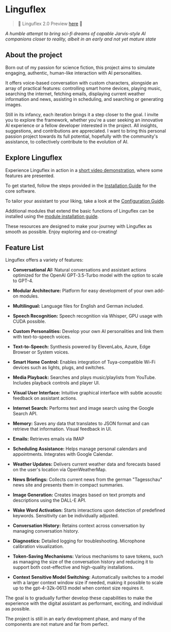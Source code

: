 # Linguflex

>  
> 🌟 Linguflex 2.0 Preview [here](https://github.com/KoljaB/Linguflex/tree/lingu-2.0-preview) 🌟 
>  


*A humble attempt to bring sci-fi dreams of capable Jarvis-style AI companions closer to reality, albeit in an early and not yet mature state*

## About the project

Born out of my passion for science fiction, this project aims to simulate engaging, authentic, human-like interaction with AI personalities.

It offers voice-based conversation with custom characters, alongside an array of practical features: controlling smart home devices, playing music, searching the internet, fetching emails, displaying current weather information and news, assisting in scheduling, and searching or generating images.

Still in its infancy, each iteration brings it a step closer to the goal. I invite you to explore the framework, whether you're a user seeking an innovative AI experience or a fellow developer interested in the project. All insights, suggestions, and contributions are appreciated. I want to bring this personal passion project towards its full potential, hopefully with the community's assistance, to collectively contribute to the evolution of AI.

## Explore Linguflex

Experience Linguflex in action in a [short video demonstration](https://www.youtube.com/watch?v=obYUkYrcAw0&t=26s), where some features are presented.

To get started, follow the steps provided in the [Installation Guide](https://github.com/KoljaB/Linguflex/blob/main/docs/install.md) for the core software.

To tailor your assistant to your liking, take a look at the [Configuration Guide](https://github.com/KoljaB/Linguflex/blob/main/docs/config.md).

Additional modules that extend the basic functions of Linguflex can be installed using the [module installation guide](https://github.com/KoljaB/Linguflex/blob/main/docs/modules.md).

These resources are designed to make your journey with Linguflex as smooth as possible. Enjoy exploring and co-creating!

## Feature List

Linguflex offers a variety of features:

- **Conversational AI:** Natural conversations and assistant actions optimized for the OpenAI GPT-3.5-Turbo model with the option to scale to GPT-4.

- **Modular Architecture:** Platform for easy development of your own add-on modules.

- **Multilingual:** Language files for English and German included.

- **Speech Recognition:** Speech recognition via Whisper, GPU usage with CUDA possible.

- **Custom Personalities:** Develop your own AI personalities and link them with text-to-speech voices.

- **Text-to-Speech:** Synthesis powered by ElevenLabs, Azure, Edge Browser or System voices.

- **Smart Home Control:** Enables integration of Tuya-compatible Wi-Fi devices such as lights, plugs, and switches.

- **Media Playback:** Searches and plays music/playlists from YouTube. Includes playback controls and player UI.

- **Visual User Interface:** Intuitive graphical interface with subtle acoustic feedback on assistant actions.

- **Internet Search:** Performs text and image search using the Google Search API.

- **Memory:** Saves any data that translates to JSON format and can retrieve that information. Visual feedback in UI.

- **Emails:** Retrieves emails via IMAP

- **Scheduling Assistance:** Helps manage personal calendars and appointments. Integrates with Google Calendar.

- **Weather Updates:** Delivers current weather data and forecasts based on the user's location via OpenWeatherMap.

- **News Briefings:** Collects current news from the german "Tagesschau" news site and presents them in compact summaries.

- **Image Generation:** Creates images based on text prompts and descriptions using the DALL-E API.

- **Wake Word Activation:** Starts interactions upon detection of predefined keywords. Sensitivity can be individually adjusted.

- **Conversation History:** Retains context across conversation by managing conversation history.

- **Diagnostics:** Detailed logging for troubleshooting. Microphone calibration visualization.

- **Token-Saving Mechanisms:** Various mechanisms to save tokens, such as managing the size of the conversation history and reducing it to support both cost-effective and high-quality installations.

- **Context Sensitive Model Switching:** Automatically switches to a model with a larger context window size if needed, making it possible to scale up to the gpt-4-32k-0613 model when context size requires it.

The goal is to gradually further develop these capabilities to make the experience with the digital assistant as performant, exciting, and individual as possible.

The project is still in an early development phase, and many of the components are not mature and far from perfect.
